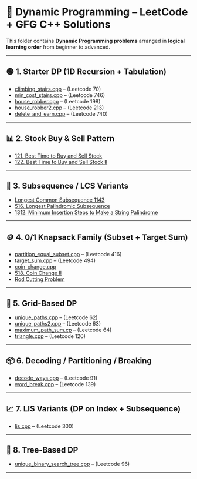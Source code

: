 # 📁 Dynamic Programming – LeetCode + GFG C++ Solutions

This folder contains **Dynamic Programming problems** arranged in **logical learning order** from beginner to advanced.

---

## 🟢 1. Starter DP (1D Recursion + Tabulation)

- [climbing_stairs.cpp](climbing_stairs.cpp) – (Leetcode 70)
- [min_cost_stairs.cpp](min_cost_stairs.cpp) – (Leetcode 746)
- [house_robber.cpp](house_robber.cpp) – (Leetcode 198)
- [house_robber2.cpp](house_robber2.cpp) – (Leetcode 213)
- [delete_and_earn.cpp](delete_and_earn.cpp) – (Leetcode 740)

---

## 📊 2. Stock Buy & Sell Pattern

- [121. Best Time to Buy and Sell Stock](121.Best_Time_to_Buy_and_Sell_Stock.cpp)
- [122. Best Time to Buy and Sell Stock II](122.Best_Time_to_Buy_and_Sell_Stock_II.cpp)

---

## 🧠 3. Subsequence / LCS Variants

- [Longest Common Subsequence 1143](Longest_Common_Subsequence_1143.cpp)
- [516. Longest Palindromic Subsequence](516.Longest_Palindromic_Subsequence.cpp)
- [1312. Minimum Insertion Steps to Make a String Palindrome](1312.Minimum_Insertion_Steps_to_Make_a_String_Palindrome.cpp)

---

## 🪙 4. 0/1 Knapsack Family (Subset + Target Sum)

- [partition_equal_subset.cpp](partition_equal_subset.cpp) – (Leetcode 416)
- [target_sum.cpp](target_sum.cpp) – (Leetcode 494)
- [coin_change.cpp](coin_change.cpp)
- [518. Coin Change II](518.Coin_Change_II.cpp)
- [Rod Cutting Problem](Rod_Cutting_Problem.cpp)

---

## 🧩 5. Grid-Based DP

- [unique_paths.cpp](unique_paths.cpp) – (Leetcode 62)
- [unique_paths2.cpp](unique_paths2.cpp) – (Leetcode 63)
- [maximum_path_sum.cp](maximum_path_sum.cp) – (Leetcode 64)
- [triangle.cpp](triangle.cpp) – (Leetcode 120)

---

## 📦 6. Decoding / Partitioning / Breaking

- [decode_ways.cpp](decode_ways.cpp) – (Leetcode 91)
- [word_break.cpp](word_break.cpp) – (Leetcode 139)

---

## 📈 7. LIS Variants (DP on Index + Subsequence)

- [lis.cpp](lis.cpp) – (Leetcode 300)

---

## 🌱 8. Tree-Based DP

- [unique_binary_search_tree.cpp](unique_binary_search_tree.cpp) – (Leetcode 96)

---
